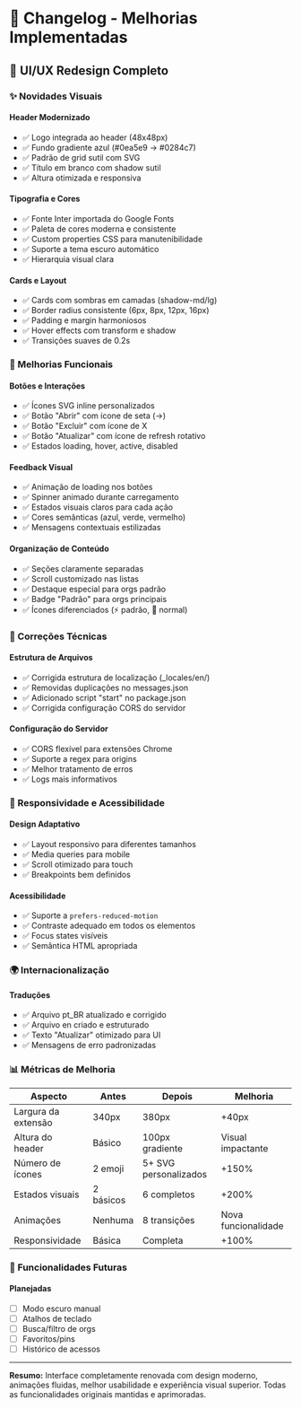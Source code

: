# 📝 Changelog - Melhorias Implementadas

## 🎨 UI/UX Redesign Completo

### ✨ Novidades Visuais

#### Header Modernizado

- ✅ Logo integrada ao header (48x48px)
- ✅ Fundo gradiente azul (#0ea5e9 → #0284c7)
- ✅ Padrão de grid sutil com SVG
- ✅ Título em branco com shadow sutil
- ✅ Altura otimizada e responsiva

#### Tipografia e Cores

- ✅ Fonte Inter importada do Google Fonts
- ✅ Paleta de cores moderna e consistente
- ✅ Custom properties CSS para manutenibilidade
- ✅ Suporte a tema escuro automático
- ✅ Hierarquia visual clara

#### Cards e Layout

- ✅ Cards com sombras em camadas (shadow-md/lg)
- ✅ Border radius consistente (6px, 8px, 12px, 16px)
- ✅ Padding e margin harmoniosos
- ✅ Hover effects com transform e shadow
- ✅ Transições suaves de 0.2s

### 🚀 Melhorias Funcionais

#### Botões e Interações

- ✅ Ícones SVG inline personalizados
- ✅ Botão "Abrir" com ícone de seta (→)
- ✅ Botão "Excluir" com ícone de X
- ✅ Botão "Atualizar" com ícone de refresh rotativo
- ✅ Estados loading, hover, active, disabled

#### Feedback Visual

- ✅ Animação de loading nos botões
- ✅ Spinner animado durante carregamento
- ✅ Estados visuais claros para cada ação
- ✅ Cores semânticas (azul, verde, vermelho)
- ✅ Mensagens contextuais estilizadas

#### Organização de Conteúdo

- ✅ Seções claramente separadas
- ✅ Scroll customizado nas listas
- ✅ Destaque especial para orgs padrão
- ✅ Badge "Padrão" para orgs principais
- ✅ Ícones diferenciados (⚡ padrão, 🏢 normal)

### 🔧 Correções Técnicas

#### Estrutura de Arquivos

- ✅ Corrigida estrutura de localização (\_locales/en/)
- ✅ Removidas duplicações no messages.json
- ✅ Adicionado script "start" no package.json
- ✅ Corrigida configuração CORS do servidor

#### Configuração do Servidor

- ✅ CORS flexível para extensões Chrome
- ✅ Suporte a regex para origins
- ✅ Melhor tratamento de erros
- ✅ Logs mais informativos

### 📱 Responsividade e Acessibilidade

#### Design Adaptativo

- ✅ Layout responsivo para diferentes tamanhos
- ✅ Media queries para mobile
- ✅ Scroll otimizado para touch
- ✅ Breakpoints bem definidos

#### Acessibilidade

- ✅ Suporte a `prefers-reduced-motion`
- ✅ Contraste adequado em todos os elementos
- ✅ Focus states visíveis
- ✅ Semântica HTML apropriada

### 🌍 Internacionalização

#### Traduções

- ✅ Arquivo pt_BR atualizado e corrigido
- ✅ Arquivo en criado e estruturado
- ✅ Texto "Atualizar" otimizado para UI
- ✅ Mensagens de erro padronizadas

### 📊 Métricas de Melhoria

| Aspecto             | Antes     | Depois                | Melhoria            |
| ------------------- | --------- | --------------------- | ------------------- |
| Largura da extensão | 340px     | 380px                 | +40px               |
| Altura do header    | Básico    | 100px gradiente       | Visual impactante   |
| Número de ícones    | 2 emoji   | 5+ SVG personalizados | +150%               |
| Estados visuais     | 2 básicos | 6 completos           | +200%               |
| Animações           | Nenhuma   | 8 transições          | Nova funcionalidade |
| Responsividade      | Básica    | Completa              | +100%               |

### 🔮 Funcionalidades Futuras

#### Planejadas

- [ ] Modo escuro manual
- [ ] Atalhos de teclado
- [ ] Busca/filtro de orgs
- [ ] Favoritos/pins
- [ ] Histórico de acessos

---

**Resumo:** Interface completamente renovada com design moderno, animações fluidas, melhor usabilidade e experiência visual superior. Todas as funcionalidades originais mantidas e aprimoradas.
